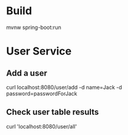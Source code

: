 # Build
mvnw spring-boot:run

# User Service
## Add a user
curl localhost:8080/user/add -d name=Jack -d password=passwordForJack

## Check user table results
curl 'localhost:8080/user/all'